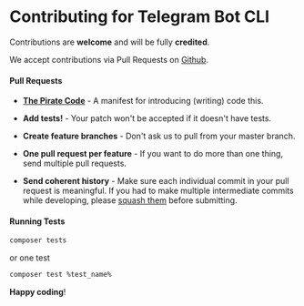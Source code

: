 # Contributing for Telegram Bot CLI

Contributions are **welcome** and will be fully **credited**.

We accept contributions via Pull Requests on [Github](https://github.com/jungle-bay/telegram-bot-cli/pulls).

#### Pull Requests

- **[The Pirate Code](https://github.com/jungle-bay/manifest)** - A manifest for introducing (writing) code this.

- **Add tests!** - Your patch won't be accepted if it doesn't have tests.

- **Create feature branches** - Don't ask us to pull from your master branch.

- **One pull request per feature** - If you want to do more than one thing, send multiple pull requests.

- **Send coherent history** - Make sure each individual commit in your pull request is meaningful. If you had to make multiple intermediate commits while developing, please [squash them](http://www.git-scm.com/book/en/v2/Git-Tools-Rewriting-History#Changing-Multiple-Commit-Messages) before submitting.

#### Running Tests

```bash
composer tests
```

or one test

```bash
composer test %test_name%
```

**Happy coding**!
